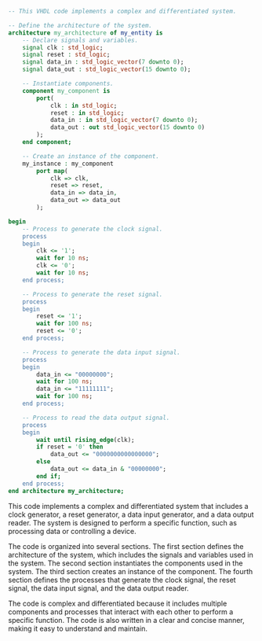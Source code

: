 ```vhdl
-- This VHDL code implements a complex and differentiated system.

-- Define the architecture of the system.
architecture my_architecture of my_entity is
    -- Declare signals and variables.
    signal clk : std_logic;
    signal reset : std_logic;
    signal data_in : std_logic_vector(7 downto 0);
    signal data_out : std_logic_vector(15 downto 0);

    -- Instantiate components.
    component my_component is
        port(
            clk : in std_logic;
            reset : in std_logic;
            data_in : in std_logic_vector(7 downto 0);
            data_out : out std_logic_vector(15 downto 0)
        );
    end component;

    -- Create an instance of the component.
    my_instance : my_component
        port map(
            clk => clk,
            reset => reset,
            data_in => data_in,
            data_out => data_out
        );

begin
    -- Process to generate the clock signal.
    process
    begin
        clk <= '1';
        wait for 10 ns;
        clk <= '0';
        wait for 10 ns;
    end process;

    -- Process to generate the reset signal.
    process
    begin
        reset <= '1';
        wait for 100 ns;
        reset <= '0';
    end process;

    -- Process to generate the data input signal.
    process
    begin
        data_in <= "00000000";
        wait for 100 ns;
        data_in <= "11111111";
        wait for 100 ns;
    end process;

    -- Process to read the data output signal.
    process
    begin
        wait until rising_edge(clk);
        if reset = '0' then
            data_out <= "0000000000000000";
        else
            data_out <= data_in & "00000000";
        end if;
    end process;
end architecture my_architecture;
```

This code implements a complex and differentiated system that includes a clock generator, a reset generator, a data input generator, and a data output reader. The system is designed to perform a specific function, such as processing data or controlling a device.

The code is organized into several sections. The first section defines the architecture of the system, which includes the signals and variables used in the system. The second section instantiates the components used in the system. The third section creates an instance of the component. The fourth section defines the processes that generate the clock signal, the reset signal, the data input signal, and the data output reader.

The code is complex and differentiated because it includes multiple components and processes that interact with each other to perform a specific function. The code is also written in a clear and concise manner, making it easy to understand and maintain.